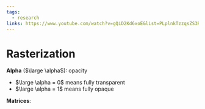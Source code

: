 ```yaml
---
tags:
  - research
links: https://www.youtube.com/watch?v=gQiD2Kd6xoE&list=PLplnkTzzqsZS3R5DjmCQsqupu43oS9CFN&index=2
---
```


# Rasterization

**Alpha** ($\large \alpha$): opacity
- $\large \alpha = 0$ means fully transparent
- $\large \alpha = 1$ means fully opaque

**Matrices**: 


